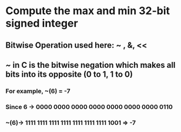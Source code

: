 # Compute the max and min 32-bit signed integer

## Bitwise Operation used here: ~ , &, <<

## *~* in C is the bitwise negation which makes all bits into its opposite (0 to 1, 1 to 0)
### For example, ~(6) = -7
### Since 6 -> 0000 0000 0000 0000 0000 0000 0000 0110 
### ~(6)-> 1111 1111 1111 1111 1111 1111 1111 1001 => -7

